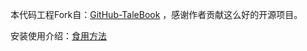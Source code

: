 本代码工程Fork自：[GitHub-TaleBook](https://github.com/talebook/talebook) ，感谢作者贡献这么好的开源项目。

安装使用介绍：[食用方法](https://codefine.site/3251.html)